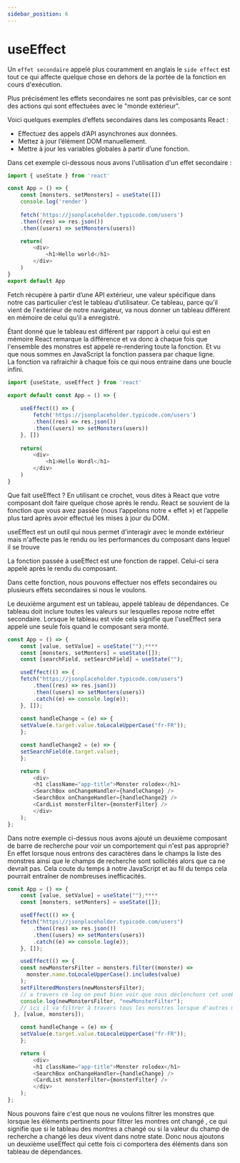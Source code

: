 ```yaml
---
sidebar_position: 6
---
```


# useEffect

Un `effet secondaire` appelé plus couramment en anglais le `side effect` est tout ce qui affecte quelque chose en dehors de la portée de la fonction en cours d'exécution.

Plus précisément les effets secondaires ne sont pas prévisibles, car ce sont des actions qui sont effectuées avec le "monde extérieur".


Voici quelques exemples d’effets secondaires dans les composants React :

- Effectuez des appels d’API asynchrones aux données.
- Mettez à jour l’élément DOM manuellement.
- Mettre à jour les variables globales à partir d’une fonction.

Dans cet exemple ci-dessous nous avons l'utilisation d'un effet secondaire :  

```javascript
import { useState } from 'react'

const App = () => {
    const [monsters, setMonsters] = useState([])    
    console.log('render')
    
    fetch('https://jsonplaceholder.typicode.com/users')
    .then((res) => res.json())
    .then((users) => setMonsters(users))

    return(
        <div>
            <h1>Hello world</h1>
        </div>
    )
}
export default App
```
Fetch récupère à partir d’une API extérieur, une valeur spécifique dans notre cas particulier c’est le tableau d’utilisateur. 
Ce tableau, parce qu'il vient de l'extérieur de notre navigateur, va nous donner un tableau différent en mémoire de celui qu'il a enregistré.

Étant donné que le tableau est différent par rapport à celui qui est en mémoire React remarque la différence et va donc à chaque fois que l'ensemble des monstres est appelé re-rendering toute la fonction. Et vu que nous sommes en JavaScript la fonction passera par chaque ligne.    
La fonction va rafraichir à chaque fois ce qui nous entraine dans une boucle infini. 

```javascript
import {useState, useEffect } from 'react'

export default const App = () => {
    
    useEffect(() => {
        fetch('https://jsonplaceholder.typicode.com/users')
        .then((res) => res.json())
        .then((users) => setMonsters(users))
    }, [])
    
    return(
        <div>
            <h1>Hello Wordl</h1>
        </div>
    )
}

```
Que fait useEffect ? En utilisant ce crochet, vous dites à React que votre composant doit faire quelque chose après le rendu. React se souvient de la fonction que vous avez passée (nous l’appelons notre « effet ») et l’appelle plus tard après avoir effectué les mises à jour du DOM.

useEffect est un outil qui nous permet d'interagir avec le monde extérieur mais n'affecte pas le rendu ou les performances du composant dans lequel il se trouve

La fonction passée à useEffect est une fonction de rappel. Celui-ci sera appelé après le rendu du composant.

Dans cette fonction, nous pouvons effectuer nos effets secondaires ou plusieurs effets secondaires si nous le voulons.

Le deuxième argument est un tableau, appelé tableau de dépendances. Ce tableau doit inclure toutes les valeurs sur lesquelles repose notre effet secondaire. Lorsque le tableau est vide cela signifie que l'useEffect sera appelé une seule fois quand le composant sera monté. 

```javascript
const App = () => {
    const [value, setValue] = useState("");****
    const [monsters, setMonters] = useState([]);
    const [searchField, setSearchField] = useState("");

    useEffect(() => {
    fetch("https://jsonplaceholder.typicode.com/users")
        .then((res) => res.json())
        .then((users) => setMonters(users))
        .catch((e) => console.log(e));
    }, []);
    
    const handleChange = (e) => {
    setValue(e.target.value.toLocaleUpperCase("fr-FR"));
    };

    const handleChange2 = (e) => {
    setSearchField(e.target.value);
    };

    return (
        <div>
        <h1 className="app-title">Monster rolodex</h1>
        <SearchBox onChangeHandler={handleChange} />
        <SearchBox onChangeHandler={handleChange2} />
        <CardList monsterFilter={monsterFilter} />
        </div>
    );
};
```
Dans notre exemple ci-dessus nous avons ajouté un deuxième composant de barre de recherche pour voir un comportement qui n'est pas approprié? En effet lorsque nous entrons des caractères dans le champs la liste des monstres ainsi que le champs de recherche sont sollicités alors que ca ne devrait pas. Cela coute du temps à notre JavaScript et au fil du temps cela pourrait entraîner de nombreuses inefficacités. 


```javascript
const App = () => {
    const [value, setValue] = useState("");****
    const [monsters, setMonters] = useState([]);

    useEffect(() => {
    fetch("https://jsonplaceholder.typicode.com/users")
        .then((res) => res.json())
        .then((users) => setMonters(users))
        .catch((e) => console.log(e));
    }, []);

    useEffect(() => {
    const newMonstersFilter = monsters.filter((monster) =>
      monster.name.toLocaleUpperCase().includes(value)
    );
    setFilteredMonsters(newMonstersFilter);
    // a travers ce log on peut bien voir que nous déclenchons cet useEffect à chaque fois qu'il y a des modifications
    console.log(newMonstersFilter, "newMonsterFilter");
    // ici il va filtrer à travers tous les monstres lorsque d'autres monstres changent ou lorsque le champ de recherche change.
  }, [value, monsters]);

    const handleChange = (e) => {
    setValue(e.target.value.toLocaleUpperCase("fr-FR"));
    };

    return (
        <div>
        <h1 className="app-title">Monster rolodex</h1>
        <SearchBox onChangeHandler={handleChange} />
        <CardList monsterFilter={monsterFilter} />
        </div>
    );
};
```

Nous pouvons faire c'est que nous ne voulons filtrer les monstres que lorsque les éléments pertinents pour filtrer les montres ont changé , ce qui signifie que si le tableau des montres a changé ou si la valeur du champ de recherche a changé les deux vivent dans notre state. Donc nous ajoutons un deuxième useEffect qui cette fois ci comportera des éléments dans son tableau de dépendances.  




